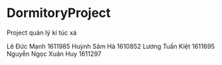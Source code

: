 # DormitoryProject
Project quản lý kí túc xá

Lê Đức Mạnh 1611985
Huỳnh Sâm Hà 1610852
Lương Tuấn Kiệt 1611695
Nguyễn Ngọc Xuân Huy 1611297
